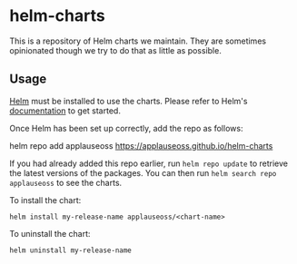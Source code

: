 # helm-charts

This is a repository of Helm charts we maintain. They are sometimes opinionated
though we try to do that as little as possible.

## Usage

[Helm](https://helm.sh) must be installed to use the charts.  Please refer to
Helm's [documentation](https://helm.sh/docs) to get started.

Once Helm has been set up correctly, add the repo as follows:

  helm repo add applauseoss https://applauseoss.github.io/helm-charts

If you had already added this repo earlier, run `helm repo update` to retrieve
the latest versions of the packages.  You can then run `helm search repo
applauseoss` to see the charts.

To install the <chart-name> chart:

    helm install my-release-name applauseoss/<chart-name>

To uninstall the chart:

    helm uninstall my-release-name
